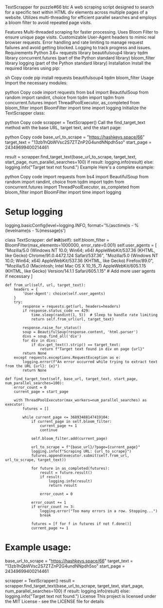 TextScrapper for puzzle#66 btc
A web scraping script designed to search for a specific text within HTML div elements across multiple pages of a website. Utilizes multi-threading for efficient parallel searches and employs a bloom filter to avoid repeated page visits.

Features
Multi-threaded scraping for faster processing.
Uses Bloom Filter to ensure unique page visits.
Customizable User-Agent headers to mimic real browser requests.
Error handling and rate limiting to manage request failures and avoid getting blocked.
Logging to track progress and issues.
Requirements
Python 3.6+
requests library
beautifulsoup4 library
tqdm library
concurrent.futures (part of the Python standard library)
bloom_filter library
logging (part of the Python standard library)
Installation
Install the required libraries using pip:

sh
Copy code
pip install requests beautifulsoup4 tqdm bloom_filter
Usage
Import the necessary modules:

python
Copy code
import requests
from bs4 import BeautifulSoup
from random import randint, choice
from tqdm import tqdm
from concurrent.futures import ThreadPoolExecutor, as_completed
from bloom_filter import BloomFilter
import time
import logging
Initialize the TextScrapper class:

python
Copy code
scrapper = TextScrapper()
Call the find_target_text method with the base URL, target text, and the start page:

python
Copy code
base_url_to_scrape = "https://hashkeys.space/66"
target_text = "13zb1hQbWVsc2S7ZTZnP2G4undNNpdh5so"
start_page = 24349699400214461

result = scrapper.find_target_text(base_url_to_scrape, target_text, start_page, num_parallel_searches=100)
if result:
    logging.info(result)
else:
    logging.info("Target text not found.")
Example
Here's a complete example:

python
Copy code
import requests
from bs4 import BeautifulSoup
from random import randint, choice
from tqdm import tqdm
from concurrent.futures import ThreadPoolExecutor, as_completed
from bloom_filter import BloomFilter
import time
import logging

# Setup logging
logging.basicConfig(level=logging.INFO, format='%(asctime)s - %(levelname)s - %(message)s')

class TextScrapper:
    def __init__(self):
        self.bloom_filter = BloomFilter(max_elements=1000000, error_rate=0.001)
        self.user_agents = [
            "Mozilla/5.0 (Windows NT 10.0; Win64; x64) AppleWebKit/537.36 (KHTML, like Gecko) Chrome/91.0.4472.124 Safari/537.36",
            "Mozilla/5.0 (Windows NT 10.0; Win64; x64) AppleWebKit/537.36 (KHTML, like Gecko) Firefox/89.0",
            "Mozilla/5.0 (Macintosh; Intel Mac OS X 10_15_7) AppleWebKit/605.1.15 (KHTML, like Gecko) Version/14.1.1 Safari/605.1.15"
            # Add more user agents if necessary
        ]

    def from_url(self, url, target_text):
        headers = {
            'User-Agent': choice(self.user_agents)
        }
        try:
            response = requests.get(url, headers=headers)
            if response.status_code == 429:
                time.sleep(randint(1, 5))  # Sleep to handle rate limiting
                return self.from_url(url, target_text)

            response.raise_for_status()
            soup = BeautifulSoup(response.content, 'html.parser')
            divs = soup.find_all('div')
            for div in divs:
                if div.get_text().strip() == target_text:
                    return f"Target text found in div on page {url}"
            return None
        except requests.exceptions.RequestException as e:
            logging.error(f"An error occurred while trying to extract text from the URL {url}: {e}")
            return None

    def find_target_text(self, base_url, target_text, start_page, num_parallel_searches=100):
        error_count = 0
        current_page = start_page

        with ThreadPoolExecutor(max_workers=num_parallel_searches) as executor:
            futures = []

            while current_page <= 36893488147419104:
                if current_page in self.bloom_filter:
                    current_page += 1
                    continue
                
                self.bloom_filter.add(current_page)

                url_to_scrape = f"{base_url}/?page={current_page}"
                logging.info(f"Scraping URL: {url_to_scrape}")
                futures.append(executor.submit(self.from_url, url_to_scrape, target_text))
                
                for future in as_completed(futures):
                    result = future.result()
                    if result:
                        logging.info(result)
                        return result

                    error_count = 0
                
                error_count += 1
                if error_count >= 3:
                    logging.error("Too many errors in a row. Stopping...")
                    break

                futures = [f for f in futures if not f.done()]
                current_page += 1

# Example usage:
base_url_to_scrape = "https://hashkeys.space/66"
target_text = "13zb1hQbWVsc2S7ZTZnP2G4undNNpdh5so"
start_page = 24349699400214461

scrapper = TextScrapper()
result = scrapper.find_target_text(base_url_to_scrape, target_text, start_page, num_parallel_searches=100)
if result:
    logging.info(result)
else:
    logging.info("Target text not found.")
License
This project is licensed under the MIT License - see the LICENSE file for details
